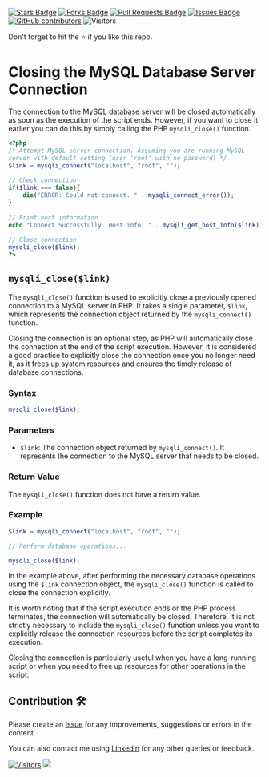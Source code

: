 <a href="https://github.com/drshahizan/learn-php/stargazers"><img src="https://img.shields.io/github/stars/drshahizan/learn-php" alt="Stars Badge"/></a>
<a href="https://github.com/drshahizan/learn-php/network/members"><img src="https://img.shields.io/github/forks/drshahizan/learn-php" alt="Forks Badge"/></a>
<a href="https://github.com/drshahizan/learn-php/pulls"><img src="https://img.shields.io/github/issues-pr/drshahizan/learn-php" alt="Pull Requests Badge"/></a>
<a href="https://github.com/drshahizan/learn-php/issues"><img src="https://img.shields.io/github/issues/drshahizan/learn-php" alt="Issues Badge"/></a>
<a href="https://github.com/drshahizan/learn-php/graphs/contributors"><img alt="GitHub contributors" src="https://img.shields.io/github/contributors/drshahizan/learn-php?color=2b9348"></a>
![Visitors](https://api.visitorbadge.io/api/visitors?path=https%3A%2F%2Fgithub.com%2Fdrshahizan%2Flearn-php&labelColor=%23d9e3f0&countColor=%23697689&style=flat)

Don't forget to hit the :star: if you like this repo.

# Closing the MySQL Database Server Connection

The connection to the MySQL database server will be closed automatically as soon as the execution of the script ends. However, if you want to close it earlier you can do this by simply calling the PHP `mysqli_close()` function.	

```php
<?php
/* Attempt MySQL server connection. Assuming you are running MySQL
server with default setting (user 'root' with no password) */
$link = mysqli_connect("localhost", "root", "");
 
// Check connection
if($link === false){
    die("ERROR: Could not connect. " . mysqli_connect_error());
}
 
// Print host information
echo "Connect Successfully. Host info: " . mysqli_get_host_info($link);
 
// Close connection
mysqli_close($link);
?>
```

## `mysqli_close($link)`

The `mysqli_close()` function is used to explicitly close a previously opened connection to a MySQL server in PHP. It takes a single parameter, `$link`, which represents the connection object returned by the `mysqli_connect()` function.

Closing the connection is an optional step, as PHP will automatically close the connection at the end of the script execution. However, it is considered a good practice to explicitly close the connection once you no longer need it, as it frees up system resources and ensures the timely release of database connections.

### Syntax

```php
mysqli_close($link);
```

### Parameters

- `$link`: The connection object returned by `mysqli_connect()`. It represents the connection to the MySQL server that needs to be closed.

### Return Value

The `mysqli_close()` function does not have a return value.

### Example

```php
$link = mysqli_connect("localhost", "root", "");

// Perform database operations...

mysqli_close($link);
```

In the example above, after performing the necessary database operations using the `$link` connection object, the `mysqli_close()` function is called to close the connection explicitly.

It is worth noting that if the script execution ends or the PHP process terminates, the connection will automatically be closed. Therefore, it is not strictly necessary to include the `mysqli_close()` function unless you want to explicitly release the connection resources before the script completes its execution.

Closing the connection is particularly useful when you have a long-running script or when you need to free up resources for other operations in the script.


## Contribution 🛠️
Please create an [Issue](https://github.com/drshahizan/learn-php/issues) for any improvements, suggestions or errors in the content.

You can also contact me using [Linkedin](https://www.linkedin.com/in/drshahizan/) for any other queries or feedback.

[![Visitors](https://api.visitorbadge.io/api/visitors?path=https%3A%2F%2Fgithub.com%2Fdrshahizan&labelColor=%23697689&countColor=%23555555&style=plastic)](https://visitorbadge.io/status?path=https%3A%2F%2Fgithub.com%2Fdrshahizan)
![](https://hit.yhype.me/github/profile?user_id=81284918)

